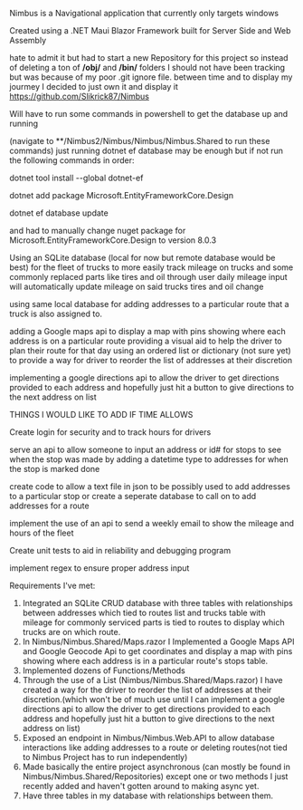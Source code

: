 Nimbus is a Navigational application that currently only targets windows

Created using a .NET Maui Blazor Framework built for Server Side and Web Assembly

hate to admit it but had to start a new Repository for this project so instead of deleting a ton of **/obj/** and **/bin/** folders I should not have been tracking
but was because of my poor .git ignore file. between time and to display my jourmey I decided to just own it and display it https://github.com/Slikrick87/Nimbus

Will have to run some commands in powershell to get the database up and running

(navigate to **/Nimbus2/Nimbus/Nimbus/Nimbus.Shared to run these commands)
just running 
dotnet ef database may be enough but if not run the following commands in order:

dotnet tool install --global dotnet-ef

dotnet add package Microsoft.EntityFrameworkCore.Design

dotnet ef database update

and had to manually change nuget package for Microsoft.EntityFrameworkCore.Design to version 8.0.3


Using an SQLite database (local for now but remote database would be best) for the fleet of trucks to more easily track mileage on trucks and some commonly replaced parts like 
tires and oil through user daily mileage input will automatically update mileage on said trucks tires and oil change

using same local database for adding addresses to a particular route that a truck is also assigned to.

adding a Google maps api to display a map with pins showing where each address is on a particular route providing a visual aid to help the driver to plan their route for that day
using an ordered list or dictionary (not sure yet) to provide a way for driver to reorder the list of addresses at their discretion

implementing a google directions api to allow the driver to get directions provided to each address and hopefully just hit a button to give directions to the next address on list



THINGS I WOULD LIKE TO ADD IF TIME ALLOWS

Create login for security and to track hours for drivers

serve an api to allow someone to input an address or id# for stops to see when the stop was made by adding a datetime type to addresses for when the stop is marked done

create code to allow a text file in json to be possibly used to add addresses to a particular stop or create a seperate database to call on to add addresses for a route

implement the use of an api to send a weekly email to show the mileage and hours of the fleet

Create unit tests to aid in reliability and debugging program

implement regex to ensure proper address input


Requirements I've met:
1. Integrated an SQLite CRUD database with three tables with relationships between addresses which tied to routes list and trucks table with mileage for commonly serviced parts
   is tied to routes to display which trucks are on which route.
2. In Nimbus/Nimbus.Shared/Maps.razor I Implemented a Google Maps API and Google Geocode Api to get coordinates and display a map with pins showing where each address is in a particular route's stops table.
3. Implemented dozens of Functions/Methods
4. Through the use of a List (Nimbus/Nimbus.Shared/Maps.razor) I have created a way for the driver to reorder the list of addresses at their discretion.(which won't be of much use until
   I can implement a google directions api to allow the driver to get directions provided to each address and hopefully just hit a button to give directions to the next address on list)
4. Exposed an endpoint in Nimbus/Nimbus.Web.API to allow database interactions like adding addresses to a route or deleting routes(not tied to Nimbus Project has to run independently)
5. Made basically the entire project asynchronous (can mostly be found in Nimbus/Nimbus.Shared/Repositories) except one or two methods I just recently added and haven't gotten around to making async yet.
6. Have three tables in my database with relationships between them.

